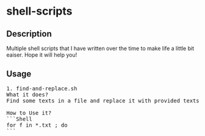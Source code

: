 # shell-scripts

Description
-------
Multiple shell scripts that I have written over the time to make life a little bit eaiser. Hope it will help you!

Usage
-------
<pre>
1. find-and-replace.sh
What it does?
Find some texts in a file and replace it with provided texts. But the power of the script does not lie within the find and replace task! If you have say 10k txt files in a directory and you want to check if the files contain the text "COVID19" and replace it with "2020 pandemic". You are not obviously going to manually check all 10k files! Instead use this script and it will do the job for you!

How to Use it?
```Shell
for f in *.txt ; do
```
</pre>
